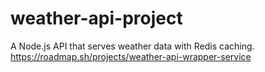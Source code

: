 # weather-api-project
A Node.js API that serves weather data with Redis caching.
https://roadmap.sh/projects/weather-api-wrapper-service
